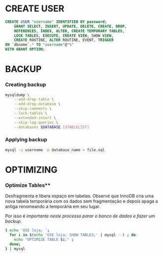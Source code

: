 # CREATE USER

```sql
CREATE USER "username" IDENTIFIED BY password;
    GRANT SELECT, INSERT, UPDATE, DELETE, CREATE, DROP,
    REFERENCES, INDEX, ALTER, CREATE TEMPORARY TABLES,
    LOCK TABLES, EXECUTE, CREATE VIEW, SHOW VIEW,
    CREATE ROUTINE, ALTER ROUTINE, EVENT, TRIGGER
ON `dbname`.* TO "username"@"%"
WITH GRANT OPTION;
```


# BACKUP

### Creating backup

```sh
mysqldump \
	--add-drop-table \
	--add-drop-database \
	--skip-comments \
	--lock-tables \
	--extended-insert \
	--skip-log-queries \
	--databases $DATABASE [$TABLELIST]
```

### Applying backup

```sh
mysql -u username -p database_name < file.sql
```

# OPTIMIZING


### Optimize Tables**

Desfragmenta e libera espaço em tabelas. Observe que InnoDB cria uma nova
tabela temporária com os dados sem fragmentação e depois apaga a antiga
renomeando a temporária em seu lugar.

Por isso é _importante neste processo parar o banco de dados e fazer um backup_.

```sh
{ echo 'USE loja; ';
  for i in $(echo 'USE loja; SHOW TABLES;' | mysql --) ; do
    echo "OPTIMIZE TABLE $i;" ;
  done;
} | mysql
```
